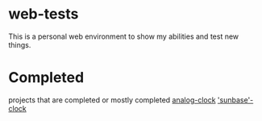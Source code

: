 # web-tests
This is a personal web environment to show my abilities and test new things.

# Completed
projects that are completed or mostly completed
[analog-clock](clock-test/analog-clock/index.html)
['sunbase'-clock](clock-test/analog-clock/index.html)
